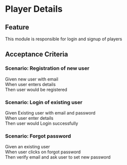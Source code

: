# Player Details

## Feature

This module is responsible for login and signup of players

## Acceptance Criteria

### Scenario: Registration of new user

Given new user with email  
When user enters details  
Then user would  be registered

### Scenario: Login of existing user

Given Existing user with email and password  
When user enter details  
Then user would Login successfully

### Scenario: Forgot password

Given an existing user  
When user clicks on forgot password  
Then verify email and ask user to set new password
